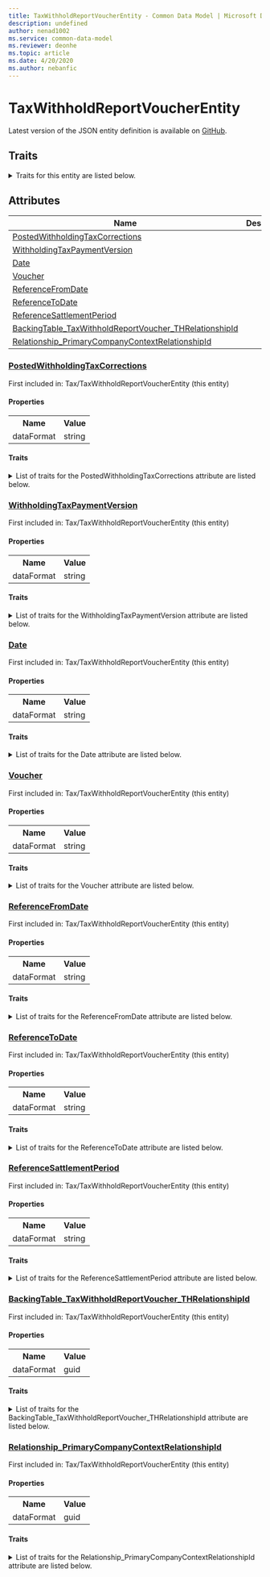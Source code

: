 ```yaml
---
title: TaxWithholdReportVoucherEntity - Common Data Model | Microsoft Docs
description: undefined
author: nenad1002
ms.service: common-data-model
ms.reviewer: deonhe
ms.topic: article
ms.date: 4/20/2020
ms.author: nebanfic
---
```


# TaxWithholdReportVoucherEntity

  
 Latest version of the JSON entity definition is available on <a href="https://github.com/Microsoft/CDM/tree/master/schemaDocuments/core/operationsCommon/Entities/Finance/Tax/TaxWithholdReportVoucherEntity.cdm.json" target="_blank">GitHub</a>.  

## Traits

<details>
<summary>Traits for this entity are listed below.  
</summary>

**is.CDM.entityVersion**  
  <table><tr><th>Parameter</th><th>Value</th><th>Data type</th><th>Explanation</th></tr><tr><td>versionNumber</td><td>"1.0.0"</td><td>string</td><td>semantic version number of the entity</td></tr></table>

**is.application.releaseVersion**  
  <table><tr><th>Parameter</th><th>Value</th><th>Data type</th><th>Explanation</th></tr><tr><td>releaseVersion</td><td>"10.0.13.0"</td><td>string</td><td>semantic version number of the application introducing this entity</td></tr></table>

</details>

## Attributes

|Name|Description|First Included in Instance|
|---|---|---|
|[PostedWithholdingTaxCorrections](#PostedWithholdingTaxCorrections)||<a href="TaxWithholdReportVoucherEntity.md" target="_blank">Tax/TaxWithholdReportVoucherEntity</a>|
|[WithholdingTaxPaymentVersion](#WithholdingTaxPaymentVersion)||<a href="TaxWithholdReportVoucherEntity.md" target="_blank">Tax/TaxWithholdReportVoucherEntity</a>|
|[Date](#Date)||<a href="TaxWithholdReportVoucherEntity.md" target="_blank">Tax/TaxWithholdReportVoucherEntity</a>|
|[Voucher](#Voucher)||<a href="TaxWithholdReportVoucherEntity.md" target="_blank">Tax/TaxWithholdReportVoucherEntity</a>|
|[ReferenceFromDate](#ReferenceFromDate)||<a href="TaxWithholdReportVoucherEntity.md" target="_blank">Tax/TaxWithholdReportVoucherEntity</a>|
|[ReferenceToDate](#ReferenceToDate)||<a href="TaxWithholdReportVoucherEntity.md" target="_blank">Tax/TaxWithholdReportVoucherEntity</a>|
|[ReferenceSattlementPeriod](#ReferenceSattlementPeriod)||<a href="TaxWithholdReportVoucherEntity.md" target="_blank">Tax/TaxWithholdReportVoucherEntity</a>|
|[BackingTable_TaxWithholdReportVoucher_THRelationshipId](#BackingTable_TaxWithholdReportVoucher_THRelationshipId)||<a href="TaxWithholdReportVoucherEntity.md" target="_blank">Tax/TaxWithholdReportVoucherEntity</a>|
|[Relationship_PrimaryCompanyContextRelationshipId](#Relationship_PrimaryCompanyContextRelationshipId)||<a href="TaxWithholdReportVoucherEntity.md" target="_blank">Tax/TaxWithholdReportVoucherEntity</a>|

### <a href=#PostedWithholdingTaxCorrections name="PostedWithholdingTaxCorrections">PostedWithholdingTaxCorrections</a>

First included in: Tax/TaxWithholdReportVoucherEntity (this entity)  

#### Properties

<table><tr><th>Name</th><th>Value</th></tr><tr><td>dataFormat</td><td>string</td></tr></table>

#### Traits

<details>
<summary>List of traits for the PostedWithholdingTaxCorrections attribute are listed below.</summary>

**is.dataFormat.character**  
**is.dataFormat.big**  
**is.dataFormat.array**  
**is.dataFormat.character**  
**is.dataFormat.array**  
</details>

### <a href=#WithholdingTaxPaymentVersion name="WithholdingTaxPaymentVersion">WithholdingTaxPaymentVersion</a>

First included in: Tax/TaxWithholdReportVoucherEntity (this entity)  

#### Properties

<table><tr><th>Name</th><th>Value</th></tr><tr><td>dataFormat</td><td>string</td></tr></table>

#### Traits

<details>
<summary>List of traits for the WithholdingTaxPaymentVersion attribute are listed below.</summary>

**is.dataFormat.character**  
**is.dataFormat.big**  
**is.dataFormat.array**  
**is.dataFormat.character**  
**is.dataFormat.array**  
</details>

### <a href=#Date name="Date">Date</a>

First included in: Tax/TaxWithholdReportVoucherEntity (this entity)  

#### Properties

<table><tr><th>Name</th><th>Value</th></tr><tr><td>dataFormat</td><td>string</td></tr></table>

#### Traits

<details>
<summary>List of traits for the Date attribute are listed below.</summary>

**is.dataFormat.character**  
**is.dataFormat.big**  
**is.dataFormat.array**  
**is.dataFormat.character**  
**is.dataFormat.array**  
</details>

### <a href=#Voucher name="Voucher">Voucher</a>

First included in: Tax/TaxWithholdReportVoucherEntity (this entity)  

#### Properties

<table><tr><th>Name</th><th>Value</th></tr><tr><td>dataFormat</td><td>string</td></tr></table>

#### Traits

<details>
<summary>List of traits for the Voucher attribute are listed below.</summary>

**is.dataFormat.character**  
**is.dataFormat.big**  
**is.dataFormat.array**  
**is.dataFormat.character**  
**is.dataFormat.array**  
</details>

### <a href=#ReferenceFromDate name="ReferenceFromDate">ReferenceFromDate</a>

First included in: Tax/TaxWithholdReportVoucherEntity (this entity)  

#### Properties

<table><tr><th>Name</th><th>Value</th></tr><tr><td>dataFormat</td><td>string</td></tr></table>

#### Traits

<details>
<summary>List of traits for the ReferenceFromDate attribute are listed below.</summary>

**is.dataFormat.character**  
**is.dataFormat.big**  
**is.dataFormat.array**  
**is.dataFormat.character**  
**is.dataFormat.array**  
</details>

### <a href=#ReferenceToDate name="ReferenceToDate">ReferenceToDate</a>

First included in: Tax/TaxWithholdReportVoucherEntity (this entity)  

#### Properties

<table><tr><th>Name</th><th>Value</th></tr><tr><td>dataFormat</td><td>string</td></tr></table>

#### Traits

<details>
<summary>List of traits for the ReferenceToDate attribute are listed below.</summary>

**is.dataFormat.character**  
**is.dataFormat.big**  
**is.dataFormat.array**  
**is.dataFormat.character**  
**is.dataFormat.array**  
</details>

### <a href=#ReferenceSattlementPeriod name="ReferenceSattlementPeriod">ReferenceSattlementPeriod</a>

First included in: Tax/TaxWithholdReportVoucherEntity (this entity)  

#### Properties

<table><tr><th>Name</th><th>Value</th></tr><tr><td>dataFormat</td><td>string</td></tr></table>

#### Traits

<details>
<summary>List of traits for the ReferenceSattlementPeriod attribute are listed below.</summary>

**is.dataFormat.character**  
**is.dataFormat.big**  
**is.dataFormat.array**  
**is.dataFormat.character**  
**is.dataFormat.array**  
</details>

### <a href=#BackingTable_TaxWithholdReportVoucher_THRelationshipId name="BackingTable_TaxWithholdReportVoucher_THRelationshipId">BackingTable_TaxWithholdReportVoucher_THRelationshipId</a>

First included in: Tax/TaxWithholdReportVoucherEntity (this entity)  

#### Properties

<table><tr><th>Name</th><th>Value</th></tr><tr><td>dataFormat</td><td>guid</td></tr></table>

#### Traits

<details>
<summary>List of traits for the BackingTable_TaxWithholdReportVoucher_THRelationshipId attribute are listed below.</summary>

**is.dataFormat.character**  
**is.dataFormat.big**  
**is.dataFormat.array**  
**is.dataFormat.guid**  
**means.identity.entityId**  
**is.linkedEntity.identifier**  
Marks the attribute(s) that hold foreign key references to a linked (used as an attribute) entity. This attribute is added to the resolved entity to enumerate the referenced entities.  <table><tr><th>Parameter</th><th>Value</th><th>Data type</th><th>Explanation</th></tr><tr><td>entityReferences</td><td><table><tr><th>entityReference</th><th>attributeReference</th></tr><tr><td><a href="../../../Tables/Finance/Tax/Transaction/TaxWithholdReportVoucher_TH.md" target="_blank">/core/operationsCommon/Tables/Finance/Tax/Transaction/TaxWithholdReportVoucher_TH.cdm.json/TaxWithholdReportVoucher_TH</a></td><td><a href="../../../Tables/Finance/Tax/Transaction/TaxWithholdReportVoucher_TH.md#RecId" target="_blank">RecId</a></td></tr></table></td><td>entity</td><td>a reference to the constant entity holding the list of entity references</td></tr></table>

**is.dataFormat.guid**  
**is.dataFormat.character**  
**is.dataFormat.array**  
</details>

### <a href=#Relationship_PrimaryCompanyContextRelationshipId name="Relationship_PrimaryCompanyContextRelationshipId">Relationship_PrimaryCompanyContextRelationshipId</a>

First included in: Tax/TaxWithholdReportVoucherEntity (this entity)  

#### Properties

<table><tr><th>Name</th><th>Value</th></tr><tr><td>dataFormat</td><td>guid</td></tr></table>

#### Traits

<details>
<summary>List of traits for the Relationship_PrimaryCompanyContextRelationshipId attribute are listed below.</summary>

**is.dataFormat.character**  
**is.dataFormat.big**  
**is.dataFormat.array**  
**is.dataFormat.guid**  
**means.identity.entityId**  
**is.linkedEntity.identifier**  
Marks the attribute(s) that hold foreign key references to a linked (used as an attribute) entity. This attribute is added to the resolved entity to enumerate the referenced entities.  <table><tr><th>Parameter</th><th>Value</th><th>Data type</th><th>Explanation</th></tr><tr><td>entityReferences</td><td><table><tr><th>entityReference</th><th>attributeReference</th></tr><tr><td><a href="../../../Tables/Finance/Ledger/Main/CompanyInfo.md" target="_blank">/core/operationsCommon/Tables/Finance/Ledger/Main/CompanyInfo.cdm.json/CompanyInfo</a></td><td><a href="../../../Tables/Finance/Ledger/Main/CompanyInfo.md#RecId" target="_blank">RecId</a></td></tr></table></td><td>entity</td><td>a reference to the constant entity holding the list of entity references</td></tr></table>

**is.dataFormat.guid**  
**is.dataFormat.character**  
**is.dataFormat.array**  
</details>
